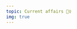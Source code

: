 ```yaml
---
topic: Current affairs 🕵️‍♀️
img: true
---
```


<slider-img src="https://66.media.tumblr.com/45e1fc216559e57f0415d8358fe2a584/tumblr_n9hwotyVf11rgs4xgo1_500.gif" alt="A man trying to drink from a glass in unexpected ways." caption="A user trying out your product for the first time..."/>